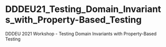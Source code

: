 # DDDEU21_Testing_Domain_Invariants_with_Property-Based_Testing
DDDEU 2021 Workshop - Testing Domain Invariants with Property-Based Testing
